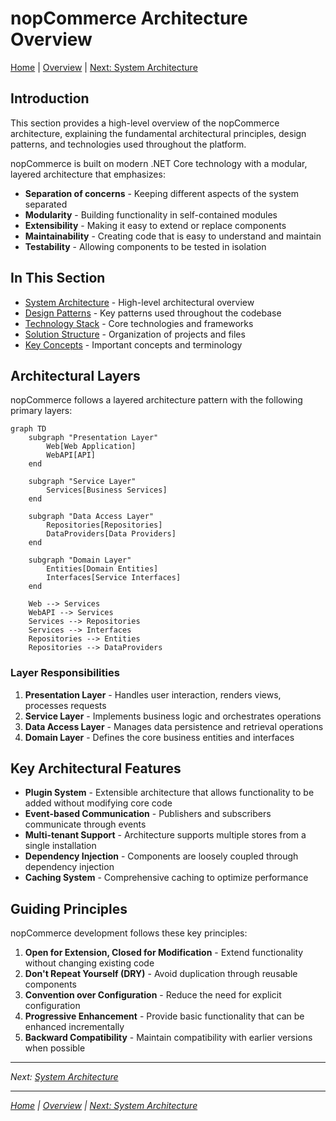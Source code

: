 # nopCommerce Architecture Overview

[Home](../../index.md) | [Overview](index.md) | [Next: System Architecture](system-architecture.md)

## Introduction

This section provides a high-level overview of the nopCommerce architecture, explaining the fundamental architectural principles, design patterns, and technologies used throughout the platform.

nopCommerce is built on modern .NET Core technology with a modular, layered architecture that emphasizes:

- **Separation of concerns** - Keeping different aspects of the system separated
- **Modularity** - Building functionality in self-contained modules
- **Extensibility** - Making it easy to extend or replace components
- **Maintainability** - Creating code that is easy to understand and maintain
- **Testability** - Allowing components to be tested in isolation

## In This Section

- [System Architecture](system-architecture.md) - High-level architectural overview
- [Design Patterns](design-patterns.md) - Key patterns used throughout the codebase
- [Technology Stack](technology-stack.md) - Core technologies and frameworks
- [Solution Structure](solution-structure.md) - Organization of projects and files
- [Key Concepts](key-concepts.md) - Important concepts and terminology

## Architectural Layers

nopCommerce follows a layered architecture pattern with the following primary layers:

```mermaid
graph TD
    subgraph "Presentation Layer"
        Web[Web Application]
        WebAPI[API]
    end
    
    subgraph "Service Layer"
        Services[Business Services]
    end
    
    subgraph "Data Access Layer"
        Repositories[Repositories]
        DataProviders[Data Providers]
    end
    
    subgraph "Domain Layer"
        Entities[Domain Entities]
        Interfaces[Service Interfaces]
    end
    
    Web --> Services
    WebAPI --> Services
    Services --> Repositories
    Services --> Interfaces
    Repositories --> Entities
    Repositories --> DataProviders
```

### Layer Responsibilities

1. **Presentation Layer** - Handles user interaction, renders views, processes requests
2. **Service Layer** - Implements business logic and orchestrates operations
3. **Data Access Layer** - Manages data persistence and retrieval operations
4. **Domain Layer** - Defines the core business entities and interfaces

## Key Architectural Features

- **Plugin System** - Extensible architecture that allows functionality to be added without modifying core code
- **Event-based Communication** - Publishers and subscribers communicate through events
- **Multi-tenant Support** - Architecture supports multiple stores from a single installation
- **Dependency Injection** - Components are loosely coupled through dependency injection
- **Caching System** - Comprehensive caching to optimize performance

## Guiding Principles

nopCommerce development follows these key principles:

1. **Open for Extension, Closed for Modification** - Extend functionality without changing existing code
2. **Don't Repeat Yourself (DRY)** - Avoid duplication through reusable components
3. **Convention over Configuration** - Reduce the need for explicit configuration
4. **Progressive Enhancement** - Provide basic functionality that can be enhanced incrementally
5. **Backward Compatibility** - Maintain compatibility with earlier versions when possible

---

*Next: [System Architecture](system-architecture.md)*

---

*[Home](../../index.md) | [Overview](index.md) | [Next: System Architecture](system-architecture.md)*